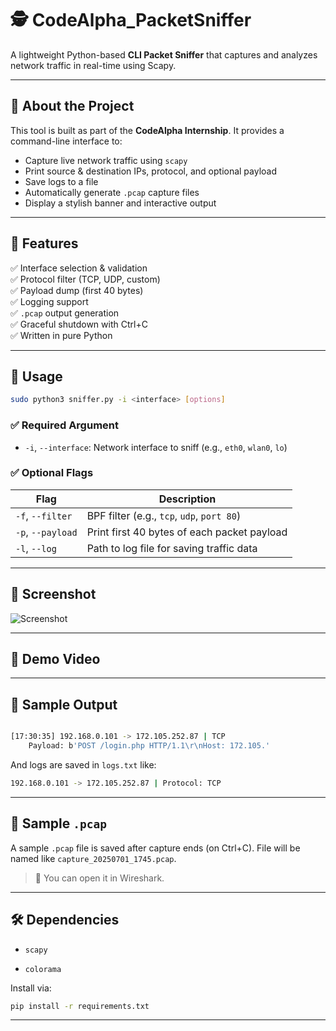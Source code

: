 # 🕵️ **CodeAlpha_PacketSniffer**

A lightweight Python-based **CLI Packet Sniffer** that captures and analyzes network traffic in real-time using Scapy.

---

## 📌 About the Project

This tool is built as part of the **CodeAlpha Internship**. It provides a command-line interface to:

- Capture live network traffic using `scapy`
- Print source & destination IPs, protocol, and optional payload
- Save logs to a file
- Automatically generate `.pcap` capture files
- Display a stylish banner and interactive output

---

## 🎯 Features

✅ Interface selection & validation  
✅ Protocol filter (TCP, UDP, custom)  
✅ Payload dump (first 40 bytes)  
✅ Logging support  
✅ `.pcap` output generation  
✅ Graceful shutdown with Ctrl+C  
✅ Written in pure Python

---

## 🧪 Usage

```bash
sudo python3 sniffer.py -i <interface> [options]
````

### ✅ Required Argument

- `-i`, `--interface`: Network interface to sniff (e.g., `eth0`, `wlan0`, `lo`)

### ✅ Optional Flags

| Flag              | Description                                 |
| ----------------- | ------------------------------------------- |
| `-f`, `--filter`  | BPF filter (e.g., `tcp`, `udp`, `port 80`)  |
| `-p`, `--payload` | Print first 40 bytes of each packet payload |
| `-l`, `--log`     | Path to log file for saving traffic data    |

---

## 📸 Screenshot

![Screenshot](assets/screenshot.png)

---

## 🎥 Demo Video



---

## 💾 Sample Output

```bash

[17:30:35] 192.168.0.101 -> 172.105.252.87 | TCP
    Payload: b'POST /login.php HTTP/1.1\r\nHost: 172.105.'
```

And logs are saved in `logs.txt` like:

```bash
192.168.0.101 -> 172.105.252.87 | Protocol: TCP
```

---

## 📁 Sample `.pcap`

A sample `.pcap` file is saved after capture ends (on Ctrl+C).
File will be named like `capture_20250701_1745.pcap`.

> 🧪 You can open it in Wireshark.

---

## 🛠️ Dependencies

- `scapy`

- `colorama`

Install via:

```bash
pip install -r requirements.txt
```

---
